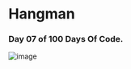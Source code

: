# Hangman
### Day 07 of 100 Days Of Code.

![image](https://user-images.githubusercontent.com/37642026/212580056-251d6dde-2df9-4d44-b19e-e765232dc1f6.png)
